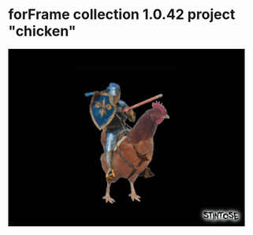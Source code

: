 # forFrame collection 1.0.42 project "chicken"

![gif](https://raw.githubusercontent.com/stintosestudios/forFrame_collection_1_0_42/master/projects/chicken/gifs/gif_1_480.gif)
